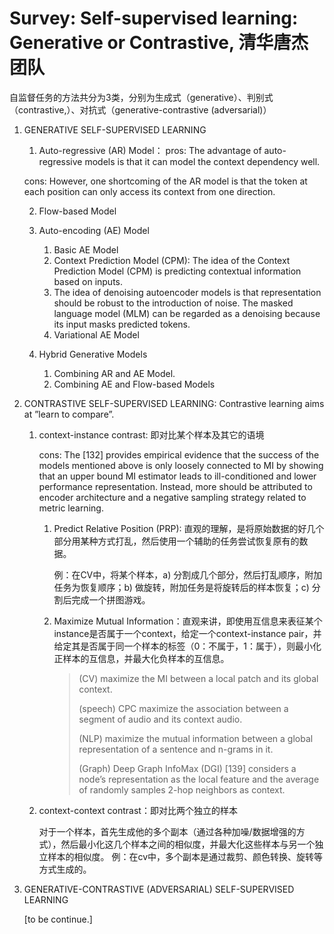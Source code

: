# Survey: Self-supervised learning: Generative or Contrastive, 清华唐杰团队

自监督任务的方法共分为3类，分别为生成式（generative）、判别式（contrastive,）、对抗式（generative-contrastive (adversarial)）

1. GENERATIVE SELF-SUPERVISED LEARNING

    1. Auto-regressive (AR) Model：
    pros: The advantage of auto-regressive models is that it can model the context dependency well.
    
    cons: However, one shortcoming of the AR model is that the token at each position can only access its context from one direction.
    
    2. Flow-based Model

    3. Auto-encoding (AE) Model
        1. Basic AE Model
        2. Context Prediction Model (CPM): The idea of the Context Prediction Model (CPM) is predicting contextual information based on inputs.
        3. The idea of denoising autoencoder models is that representation should be robust to the introduction of noise. The masked language model (MLM) can be regarded as a denoising because its input masks predicted tokens.
        4. Variational AE Model

    4. Hybrid Generative Models
        1. Combining AR and AE Model.
        2. Combining AE and Flow-based Models
        
2. CONTRASTIVE SELF-SUPERVISED LEARNING: Contrastive learning aims at ”learn to compare”.

    1. context-instance contrast: 即对比某个样本及其它的语境
    
        cons: The [132] provides empirical evidence that the success of the models mentioned above is only loosely connected to MI by showing that an upper bound MI estimator leads to ill-conditioned and lower performance representation. Instead, more should be attributed to encoder architecture and a negative sampling strategy related to metric learning.
        
        1. Predict Relative Position (PRP): 直观的理解，是将原始数据的好几个部分用某种方式打乱，然后使用一个辅助的任务尝试恢复原有的数据。
        
            例：在CV中，将某个样本，a) 分割成几个部分，然后打乱顺序，附加任务为恢复顺序；b) 做旋转，附加任务是将旋转后的样本恢复；c) 分割后完成一个拼图游戏。
        
        2. Maximize Mutual Information：直观来讲，即使用互信息来表征某个instance是否属于一个context，给定一个context-instance pair，并给定其是否属于同一个样本的标签（0：不属于，1：属于），则最小化正样本的互信息，并最大化负样本的互信息。
        
            > (CV) maximize the MI between a local patch and its global context.
            > 
            > (speech) CPC maximize the association between a segment of audio and its context audio.
            > 
            > (NLP) maximize the mutual information between a global representation of a sentence and n-grams in it.
            > 
            > (Graph) Deep Graph InfoMax (DGI) [139] considers a node’s representation as the local feature and the average of randomly samples 2-hop neighbors as context.
    
    2. context-context contrast：即对比两个独立的样本
    
        对于一个样本，首先生成他的多个副本（通过各种加噪/数据增强的方式），然后最小化这几个样本之间的相似度，并最大化这些样本与另一个独立样本的相似度。
        例：在cv中，多个副本是通过裁剪、颜色转换、旋转等方式生成的。
        
3.  GENERATIVE-CONTRASTIVE (ADVERSARIAL) SELF-SUPERVISED LEARNING
    
    [to be continue.]
    
